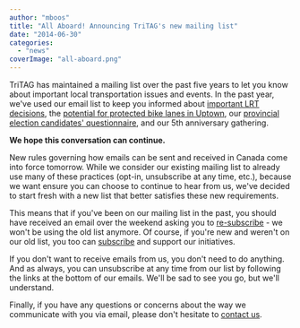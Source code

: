 ```yaml
---
author: "mboos"
title: "All Aboard! Announcing TriTAG's new mailing list"
date: "2014-06-30"
categories: 
  - "news"
coverImage: "all-aboard.png"
---
```


TriTAG has maintained a mailing list over the past five years to let you know about important local transportation issues and events. In the past year, we've used our email list to keep you informed about [important LRT decisions](/blog/2014/02/26/where-will-ion-lrt-take-you/ "VIDEO: Where will ION Light Rail Transit take you?"), the [potential for protected bike lanes in Uptown](/blog/2014/06/05/uptown-streetscape-be-heard/ "Uptown streetscape: be heard!"), our [provincial election candidates' questionnaire](/blog/2014/06/05/all-candidates-questionnaire-ontario-election/ "All Candidates Questionnaire: Ontario Election"), and our 5th anniversary gathering.

**We hope this conversation can continue.**

New rules governing how emails can be sent and received in Canada come into force tomorrow. While we consider our existing mailing list to already use many of these practices (opt-in, unsubscribe at any time, etc.), because we want ensure you can choose to continue to hear from us, we've decided to start fresh with a new list that better satisfies these new requirements.

This means that if you've been on our mailing list in the past, you should have received an email over the weekend asking you to [re-subscribe](https://tritag.us3.list-manage1.com/subscribe?u=b59eac59a2a2c1372558bf4c6&id=fa61181db0) - we won't be using the old list anymore. Of course, if you're new and weren't on our old list, you too can [subscribe](https://tritag.us3.list-manage1.com/subscribe?u=b59eac59a2a2c1372558bf4c6&id=fa61181db0) and support our initiatives.

If you don't want to receive emails from us, you don't need to do anything. And as always, you can unsubscribe at any time from our list by following the links at the bottom of our emails. We'll be sad to see you go, but we'll understand.

Finally, if you have any questions or concerns about the way we communicate with you via email, please don't hesitate to [contact us](https://www.tritag.ca/about/contact/ "Contact").

